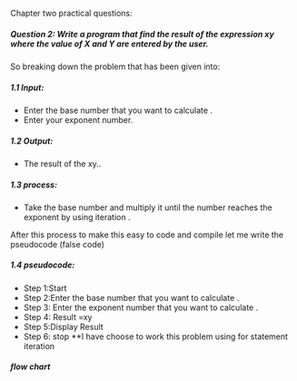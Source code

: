 Chapter two practical questions:
##### Question 2: Write a program that find the result of the expression xy where the value of X and Y are entered by the user.
 So breaking down the problem that has been given into:

##### 1.1 Input:
- Enter the base number that you want to calculate .
- Enter your exponent number.

##### 1.2 Output:
- The result of the xy.. 
##### 1.3 process:
-	Take the base number and multiply it until the number reaches the exponent by using iteration .

After this process to make this easy to code and compile let me write the pseudocode (false code)
##### 1.4 pseudocode:
- Step 1:Start 
- Step 2:Enter the base number that you want to calculate .
- Step 3: Enter the exponent number that you want to calculate .
- Step 4: Result =xy 
- Step 5:Display Result
- Step 6: stop
**I have choose to work this problem using for statement iteration 
##### flow chart
